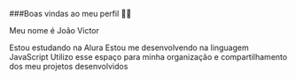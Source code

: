 ###Boas vindas ao meu perfil 💙💙

Meu nome é João Victor

Estou estudando na Alura
Estou me desenvolvendo na linguagem JavaScript
Utilizo esse espaço para minha organização e compartilhamento dos meu projetos desenvolvidos
